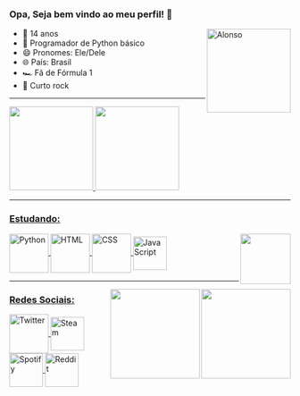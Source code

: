 ### Opa, Seja bem vindo ao meu perfil! 👋 

<img align="right" alt="Alonso" height="150em" src="https://tenor.com/view/f1-formula1-formula-one-fernando-alonso-alonso-gif-12688281.gif" />

  - 🔭 14 anos                                               
  - 🌱 Programador de Python básico                          
  - 😄 Pronomes: Ele/Dele
  - 🌐 País: Brasil
  - 🏎️ Fã de Fórmula 1
  - 🎵 Curto rock
 
------------------------------------------------------------------------------------------------------------------------------------------------

<div align="left">
  <a href="https://github.com/Gabriel-R22">
  <img height="150em" src="https://github-readme-stats.vercel.app/api?username=Gabriel-R22&show_icons=true&theme=midnight-purple&include_all_commits=true&count_private=true"/>
  <img height="150em" src="https://github-readme-stats.vercel.app/api/top-langs/?username=Gabriel-R22&layout=compact&langs_count=7&theme=midnight-purple"/>
</div>

------------------------------------------------------------------------------------------------------------------------------------------------

### Estudando:

<div>
  <a href="https://en.wikipedia.org/wiki/Ayrton Senna">
  <img align="right" height="90em" src="https://c.tenor.com/RYUp8kK4w3sAAAAM/racing-sparks.gif"/>
  <a href="https://www.python.org/">
  <img align="center" alt="Python" height="70em" src="https://cdn.jsdelivr.net/gh/devicons/devicon/icons/python/python-original.svg" />
  <a href="https://developer.mozilla.org/pt-BR/docs/Web/HTML">
  <img align="center" alt="HTML" height="70em" src="https://logospng.org/download/html-5/logo-html-5-2048.png"
  <a href="https://developer.mozilla.org/pt-BR/docs/Web/CSS">
  <img align="center" alt="CSS" height="70em" src="https://logospng.org/download/css-3/logo-css-3-2048.png"
  <a href="https://developer.mozilla.org/pt-BR/docs/Web/JavaScript">
  <img align="center" alt="JavaScript" height="60em" src="https://upload.wikimedia.org/wikipedia/commons/thumb/9/99/Unofficial_JavaScript_logo_2.svg/1024px-Unofficial_JavaScript_logo_2.svg.png"
</div>
   
--------------------------------------------------------------------------------------------------------------------------------------------------

<div>
  <a href="https://open.spotify.com/playlist/4diZl6gD3aUIcOWl3GnDYF">
  <img align="right" height="160em" src="https://cdn.discordapp.com/attachments/930496753164251227/930517771136163860/eolnd5fsw3o61.jpg"/>
  <a href="https://en.wikipedia.org/wiki/Ayrton_Senna">
  <img align="right" height="160em" src="http://3.bp.blogspot.com/-STbskeERyy4/UiKF26E5uKI/AAAAAAAAN6s/5d-1GCaBL74/s1600/senna_1993_blog.jpg"/>
</div>

### Redes Sociais:

<div>
  <a href="https://twitter.com/Ga_briel22_">
  <img align="center" alt="Twitter" height="70" width="70" src="https://blog.cancaonova.com/brasilia/files/2017/08/twitter-icon-circle-blue-logo-preview-400x400.png" />
  <a href="https://steamcommunity.com/id/Gabriel-R22/">
  <img align="center" alt="Steam" height="60" width="60" src="https://upload.wikimedia.org/wikipedia/commons/c/c1/Steam_Logo.png" />
  <a href="https://open.spotify.com/user/1bgtn9e8enraj69rsekffsqvw"> 
  <img align="center" alt="Spotify" height="60" widht="60" src="https://www.freepnglogos.com/uploads/spotify-logo-png/spotify-icon-green-logo-8.png" />
  <a href="https://www.reddit.com/user/Gabriel-R22">
  <img align="center" alt="Reddit" height="60" widht="60" src="https://logodownload.org/wp-content/uploads/2018/02/reddit-logo-16.png" />
</div
 
